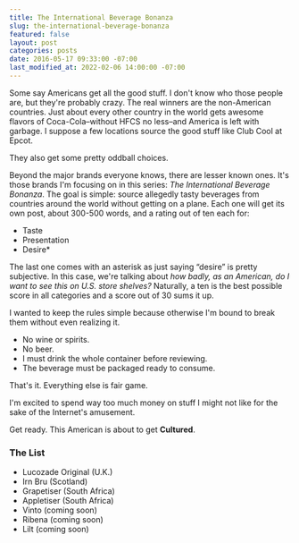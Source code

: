 ```yaml
---
title: The International Beverage Bonanza
slug: the-international-beverage-bonanza
featured: false
layout: post
categories: posts
date: 2016-05-17 09:33:00 -07:00
last_modified_at: 2022-02-06 14:00:00 -07:00
---
```


Some say Americans get all the good stuff. I don't know who those people are, but they're probably crazy. The real winners are the non-American countries. Just about every other country in the world gets awesome flavors of Coca-Cola–without HFCS no less–and America is left with garbage. I suppose a few locations source the good stuff like Club Cool at Epcot.

They also get some pretty oddball choices.

Beyond the major brands everyone knows, there are lesser known ones. It's those brands I'm focusing on in this series: _The International Beverage Bonanza_. The goal is simple: source allegedly tasty beverages from countries around the world without getting on a plane. Each one will get its own post, about 300-500 words, and a rating out of ten each for:

- Taste
- Presentation
- Desire*

The last one comes with an asterisk as just saying “desire” is pretty subjective. In this case, we're talking about _how badly, as an American, do I want to see this on U.S. store shelves?_ Naturally, a ten is the best possible score in all categories and a score out of 30 sums it up.

I wanted to keep the rules simple because otherwise I'm bound to break them without even realizing it.

- No wine or spirits.
- No beer.
- I must drink the whole container before reviewing.
- The beverage must be packaged ready to consume.

That's it. Everything else is fair game.

I'm excited to spend way too much money on stuff I might not like for the sake of the Internet's amusement.

Get ready. This American is about to get **Cultured**.

### The List

- Lucozade Original (U.K.)
- Irn Bru (Scotland)
- Grapetiser (South Africa)
- Appletiser (South Africa)
- Vinto (coming soon)
- Ribena (coming soon)
- Lilt (coming soon)
